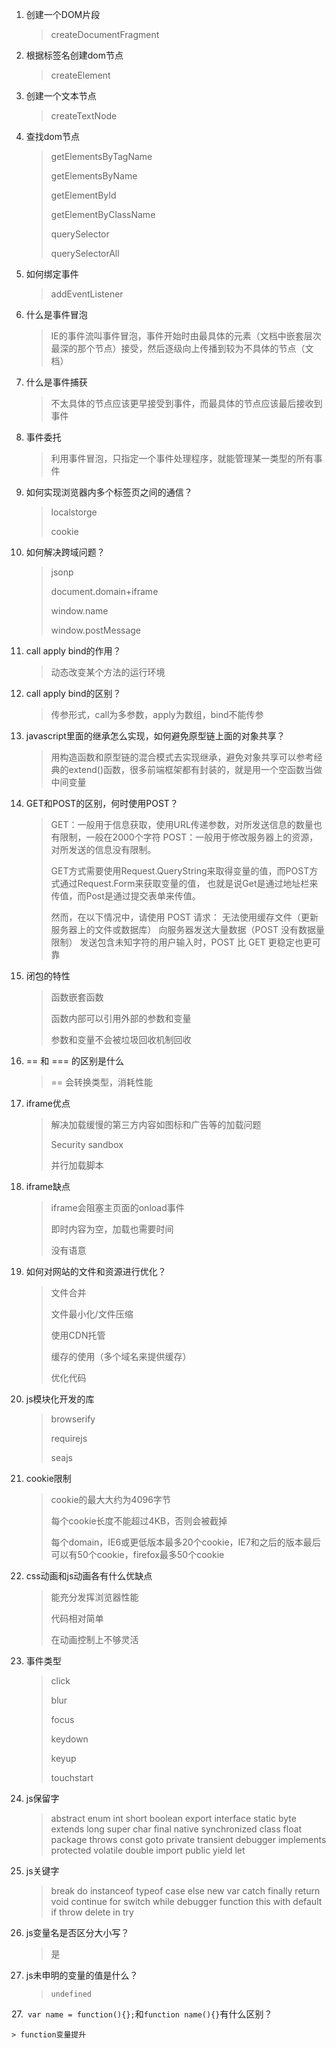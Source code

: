 1. 创建一个DOM片段

    > createDocumentFragment

2. 根据标签名创建dom节点

    > createElement

3. 创建一个文本节点

    > createTextNode

4. 查找dom节点

    > getElementsByTagName
    >
    > getElementsByName
    >
    > getElementById
    >
    > getElementByClassName
    >
    > querySelector
    >
    > querySelectorAll

5. 如何绑定事件

    > addEventListener

6. 什么是事件冒泡

    > IE的事件流叫事件冒泡，事件开始时由最具体的元素（文档中嵌套层次最深的那个节点）接受，然后逐级向上传播到较为不具体的节点（文档）
    
7. 什么是事件捕获

    > 不太具体的节点应该更早接受到事件，而最具体的节点应该最后接收到事件
    
7. 事件委托

    > 利用事件冒泡，只指定一个事件处理程序，就能管理某一类型的所有事件

8. 如何实现浏览器内多个标签页之间的通信？

    > localstorge
    >
    > cookie

9. 如何解决跨域问题？

    > jsonp
    >
    > document.domain+iframe
    >
    > window.name
    >
    > window.postMessage

10. call apply bind的作用？

    > 动态改变某个方法的运行环境

11. call apply bind的区别？

    > 传参形式，call为多参数，apply为数组，bind不能传参

12. javascript里面的继承怎么实现，如何避免原型链上面的对象共享？

    > 用构造函数和原型链的混合模式去实现继承，避免对象共享可以参考经典的extend()函数，很多前端框架都有封装的，就是用一个空函数当做中间变量

13. GET和POST的区别，何时使用POST？

    > GET：一般用于信息获取，使用URL传递参数，对所发送信息的数量也有限制，一般在2000个字符
    > POST：一般用于修改服务器上的资源，对所发送的信息没有限制。
    >
    > GET方式需要使用Request.QueryString来取得变量的值，而POST方式通过Request.Form来获取变量的值，
    > 也就是说Get是通过地址栏来传值，而Post是通过提交表单来传值。
    >
    > 然而，在以下情况中，请使用 POST 请求：
    > 无法使用缓存文件（更新服务器上的文件或数据库）
    > 向服务器发送大量数据（POST 没有数据量限制）
    > 发送包含未知字符的用户输入时，POST 比 GET 更稳定也更可靠

14. 闭包的特性

    > 函数嵌套函数
    >
    > 函数内部可以引用外部的参数和变量
    >
    > 参数和变量不会被垃圾回收机制回收

15. == 和 === 的区别是什么

    > == 会转换类型，消耗性能

16. iframe优点

    > 解决加载缓慢的第三方内容如图标和广告等的加载问题
    >
    > Security sandbox
    >
    > 并行加载脚本

17. iframe缺点

    > iframe会阻塞主页面的onload事件
    > 
    > 即时内容为空，加载也需要时间
    >
    > 没有语意

18. 如何对网站的文件和资源进行优化？

    > 文件合并
    >
    > 文件最小化/文件压缩
    >
    > 使用CDN托管
    >
    > 缓存的使用（多个域名来提供缓存）
    >
    > 优化代码

19. js模块化开发的库

    > browserify
    >
    > requirejs
    >
    > seajs

20. cookie限制

    > cookie的最大大约为4096字节
    >
    > 每个cookie长度不能超过4KB，否则会被截掉
    >
    > 每个domain，IE6或更低版本最多20个cookie，IE7和之后的版本最后可以有50个cookie，firefox最多50个cookie

20. css动画和js动画各有什么优缺点

    > 能充分发挥浏览器性能
    >
    > 代码相对简单
    >
    > 在动画控制上不够灵活

21. 事件类型

    > click
    >
    > blur
    >
    > focus
    >
    > keydown
    >
    > keyup
    >
    > touchstart
    
22. js保留字

    > abstract enum int short boolean export interface static byte extends long super char final native synchronized class float package throws const goto private transient debugger implements protected volatile double import public yield let 
    
23. js关键字

    > break do instanceof typeof case else new var catch finally return void continue for switch while debugger function this with default if throw delete in try
    
24. js变量名是否区分大小写？

    > 是
    
25. js未申明的变量的值是什么？

    > `undefined`
    
27.` var name = function(){};`和`function name(){}`有什么区别？

    > function变量提升
